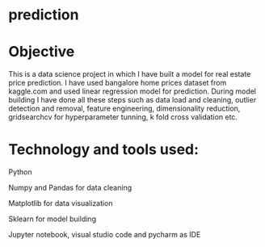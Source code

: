 # prediction

# Objective
This is a data science project in which I have built a model for real estate price prediction. I have used bangalore home prices dataset from kaggle.com and used linear regression model for prediction. During model building I have done all these steps such as data load and cleaning, outlier detection and removal, feature engineering, dimensionality reduction, gridsearchcv for hyperparameter tunning, k fold cross validation etc. 

# Technology and tools used:
Python

Numpy and Pandas for data cleaning

Matplotlib for data visualization

Sklearn for model building

Jupyter notebook, visual studio code and pycharm as IDE
